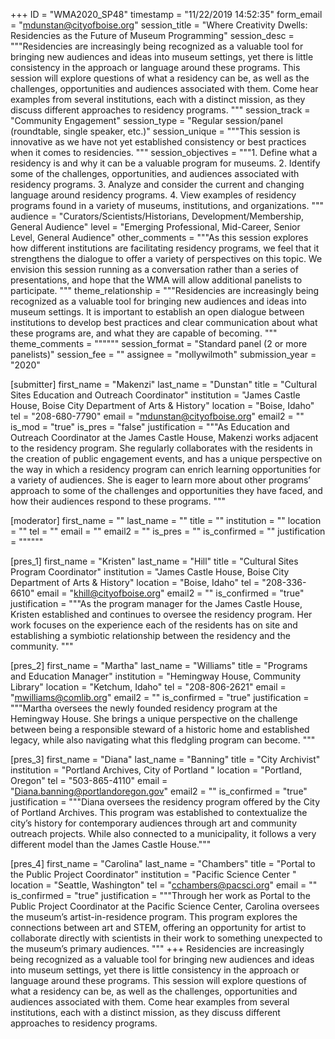+++
ID = "WMA2020_SP48"
timestamp = "11/22/2019 14:52:35"
form_email = "mdunstan@cityofboise.org"
session_title = "Where Creativity Dwells: Residencies as the Future of Museum Programming"
session_desc = """Residencies are increasingly being recognized as a valuable tool for bringing new audiences and ideas into museum settings, yet there is little consistency in the approach or language around these programs. This session will explore questions of what a residency can be, as well as the challenges, opportunities and audiences associated with them. Come hear examples from several institutions, each with a distinct mission, as they discuss different approaches to residency programs. """
session_track = "Community Engagement"
session_type = "Regular session/panel (roundtable, single speaker, etc.)"
session_unique = """This session is innovative as we have not yet established consistency or best practices when it comes to residencies. """
session_objectives = """1. Define what a residency is and why it can be a valuable program for museums.
2. Identify some of the challenges, opportunities, and audiences associated with residency programs.
3. Analyze and consider the current and changing language around residency programs.
4. View examples of residency programs found in a variety of museums, institutions, and organizations.
"""
audience = "Curators/Scientists/Historians, Development/Membership, General Audience"
level = "Emerging Professional, Mid-Career, Senior Level, General Audience"
other_comments = """As this session explores how different institutions are facilitating residency programs, we feel that it strengthens the dialogue to offer a variety of perspectives on this topic. We envision this session running as a conversation rather than a series of presentations, and hope that the WMA will allow additional panelists to participate. """
theme_relationship = """Residencies are increasingly being recognized as a valuable tool for bringing new audiences and ideas into museum settings. It is important to establish an open dialogue between institutions to develop best practices and clear communication about what these programs are, and what they are capable of becoming. """
theme_comments = """"""
session_format = "Standard panel (2 or more panelists)"
session_fee = ""
assignee = "mollywilmoth"
submission_year = "2020"

[submitter]
first_name = "Makenzi"
last_name = "Dunstan"
title = "Cultural Sites Education and Outreach Coordinator"
institution = "James Castle House, Boise City Department of Arts & History"
location = "Boise, Idaho"
tel = "208-680-7790"
email = "mdunstan@cityofboise.org"
email2 = ""
is_mod = "true"
is_pres = "false"
justification = """As Education and Outreach Coordinator at the James Castle House, Makenzi works adjacent to the residency program. She regularly collaborates with the residents in the creation of public engagement events, and has a unique perspective on the way in which a residency program can enrich learning opportunities for a variety of audiences. She is eager to learn more about other programs’ approach to some of the challenges and opportunities they have faced, and how their audiences respond to these programs. """

[moderator]
first_name = ""
last_name = ""
title = ""
institution = ""
location = ""
tel = ""
email = ""
email2 = ""
is_pres = ""
is_confirmed = ""
justification = """"""

[pres_1]
first_name = "Kristen"
last_name = "Hill"
title = "Cultural Sites Program Coordinator"
institution = "James Castle House, Boise City Department of Arts & History"
location = "Boise, Idaho"
tel = "208-336-6610"
email = "khill@cityofboise.org"
email2 = ""
is_confirmed = "true"
justification = """As the program manager for the James Castle House, Kristen established and continues to oversee the residency program. Her work focuses on the experience each of the residents has on site and establishing a symbiotic relationship between the residency and the community. """

[pres_2]
first_name = "Martha"
last_name = "Williams"
title = "Programs and Education Manager"
institution = "Hemingway House, Community Library"
location = "Ketchum, Idaho"
tel = "208-806-2621"
email = "mwilliams@comlib.org"
email2 = ""
is_confirmed = "true"
justification = """Martha oversees the newly founded residency program at the Hemingway House. She brings a unique perspective on the challenge between being a responsible steward of a historic home and established legacy, while also navigating what this fledgling program can become. """

[pres_3]
first_name = "Diana"
last_name = "Banning"
title = "City Archivist"
institution = "Portland Archives, City of Portland "
location = "Portland, Oregon"
tel = "503-865-4110"
email = "Diana.banning@portlandoregon.gov"
email2 = ""
is_confirmed = "true"
justification = """Diana oversees the residency program offered by the City of Portland Archives. This program was established to contextualize the city’s history for contemporary audiences through art and community outreach projects. While also connected to a municipality, it follows a very different model than the James Castle House."""

[pres_4]
first_name = "Carolina"
last_name = "Chambers"
title = "Portal to the Public Project Coordinator"
institution = "Pacific Science Center "
location = "Seattle, Washington"
tel = "cchambers@pacsci.org"
email = ""
is_confirmed = "true"
justification = """Through her work as Portal to the Public Project Coordinator at the Pacific Science Center, Carolina oversees the museum’s artist-in-residence program. This program explores the connections between art and STEM, offering an opportunity for artist to collaborate directly with scientists in their work to something unexpected to the museum’s primary audiences. """
+++
Residencies are increasingly being recognized as a valuable tool for bringing new audiences and ideas into museum settings, yet there is little consistency in the approach or language around these programs. This session will explore questions of what a residency can be, as well as the challenges, opportunities and audiences associated with them. Come hear examples from several institutions, each with a distinct mission, as they discuss different approaches to residency programs. 